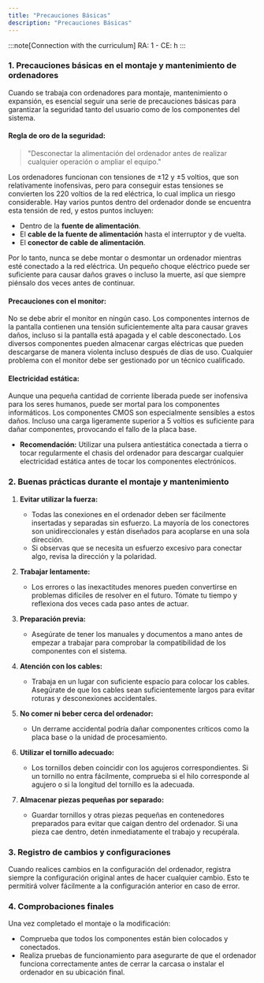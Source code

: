 ```yaml
---
title: "Precauciones Básicas"
description: "Precauciones Básicas"
---
```


:::note[Connection with the curriculum]
RA: 1 - CE: h
:::


### **1. Precauciones básicas en el montaje y mantenimiento de ordenadores**

Cuando se trabaja con ordenadores para montaje, mantenimiento o expansión, es esencial seguir una serie de precauciones básicas para garantizar la seguridad tanto del usuario como de los componentes del sistema.

#### **Regla de oro de la seguridad:**
> "Desconectar la alimentación del ordenador antes de realizar cualquier operación o ampliar el equipo."

Los ordenadores funcionan con tensiones de ±12 y ±5 voltios, que son relativamente inofensivas, pero para conseguir estas tensiones se convierten los 220 voltios de la red eléctrica, lo cual implica un riesgo considerable. Hay varios puntos dentro del ordenador donde se encuentra esta tensión de red, y estos puntos incluyen:

- Dentro de la **fuente de alimentación**.
- El **cable de la fuente de alimentación** hasta el interruptor y de vuelta.
- El **conector de cable de alimentación**.

Por lo tanto, nunca se debe montar o desmontar un ordenador mientras esté conectado a la red eléctrica. Un pequeño choque eléctrico puede ser suficiente para causar daños graves o incluso la muerte, así que siempre piénsalo dos veces antes de continuar.

#### **Precauciones con el monitor:**
No se debe abrir el monitor en ningún caso. Los componentes internos de la pantalla contienen una tensión suficientemente alta para causar graves daños, incluso si la pantalla está apagada y el cable desconectado. Los diversos componentes pueden almacenar cargas eléctricas que pueden descargarse de manera violenta incluso después de días de uso. Cualquier problema con el monitor debe ser gestionado por un técnico cualificado.

#### **Electricidad estática:**
Aunque una pequeña cantidad de corriente liberada puede ser inofensiva para los seres humanos, puede ser mortal para los componentes informáticos. Los componentes CMOS son especialmente sensibles a estos daños. Incluso una carga ligeramente superior a 5 voltios es suficiente para dañar componentes, provocando el fallo de la placa base.

- **Recomendación:** Utilizar una pulsera antiestática conectada a tierra o tocar regularmente el chasis del ordenador para descargar cualquier electricidad estática antes de tocar los componentes electrónicos.

### **2. Buenas prácticas durante el montaje y mantenimiento**

1. **Evitar utilizar la fuerza:**
   - Todas las conexiones en el ordenador deben ser fácilmente insertadas y separadas sin esfuerzo. La mayoría de los conectores son unidireccionales y están diseñados para acoplarse en una sola dirección.
   - Si observas que se necesita un esfuerzo excesivo para conectar algo, revisa la dirección y la polaridad.

2. **Trabajar lentamente:**
   - Los errores o las inexactitudes menores pueden convertirse en problemas difíciles de resolver en el futuro. Tómate tu tiempo y reflexiona dos veces cada paso antes de actuar.

3. **Preparación previa:**
   - Asegúrate de tener los manuales y documentos a mano antes de empezar a trabajar para comprobar la compatibilidad de los componentes con el sistema.

4. **Atención con los cables:**
   - Trabaja en un lugar con suficiente espacio para colocar los cables. Asegúrate de que los cables sean suficientemente largos para evitar roturas y desconexiones accidentales.

5. **No comer ni beber cerca del ordenador:**
   - Un derrame accidental podría dañar componentes críticos como la placa base o la unidad de procesamiento.

6. **Utilizar el tornillo adecuado:**
   - Los tornillos deben coincidir con los agujeros correspondientes. Si un tornillo no entra fácilmente, comprueba si el hilo corresponde al agujero o si la longitud del tornillo es la adecuada.

7. **Almacenar piezas pequeñas por separado:**
   - Guardar tornillos y otras piezas pequeñas en contenedores preparados para evitar que caigan dentro del ordenador. Si una pieza cae dentro, detén inmediatamente el trabajo y recupérala.

### **3. Registro de cambios y configuraciones**

Cuando realices cambios en la configuración del ordenador, registra siempre la configuración original antes de hacer cualquier cambio. Esto te permitirá volver fácilmente a la configuración anterior en caso de error.

### **4. Comprobaciones finales**

Una vez completado el montaje o la modificación:
- Comprueba que todos los componentes están bien colocados y conectados.
- Realiza pruebas de funcionamiento para asegurarte de que el ordenador funciona correctamente antes de cerrar la carcasa o instalar el ordenador en su ubicación final.

